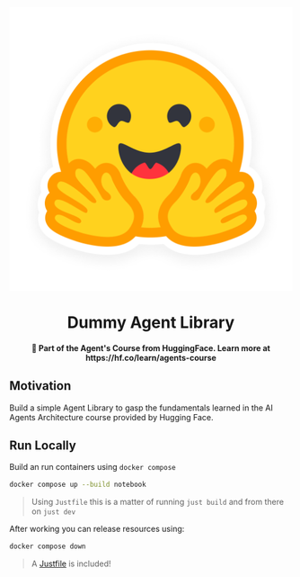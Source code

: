 <div>
  <img align="center" src="./docs/hf-logo.png" />
  <h1 align="center">Dummy Agent Library</h1>
  <h4 align="center">🤗 Part of the Agent's Course from HuggingFace. Learn more at https://hf.co/learn/agents-course</h4>
</div>

## Motivation

Build a simple Agent Library to gasp the fundamentals learned in the AI Agents Architecture
course provided by Hugging Face.

## Run Locally

Build an run containers using `docker compose`

```bash
docker compose up --build notebook
```

> Using `Justfile` this is a matter of running `just build` and from
> there on `just dev`

After working you can release resources using:

```bash
docker compose down
```

> A [Justfile][1] is included!

[1]: https://just.systems
